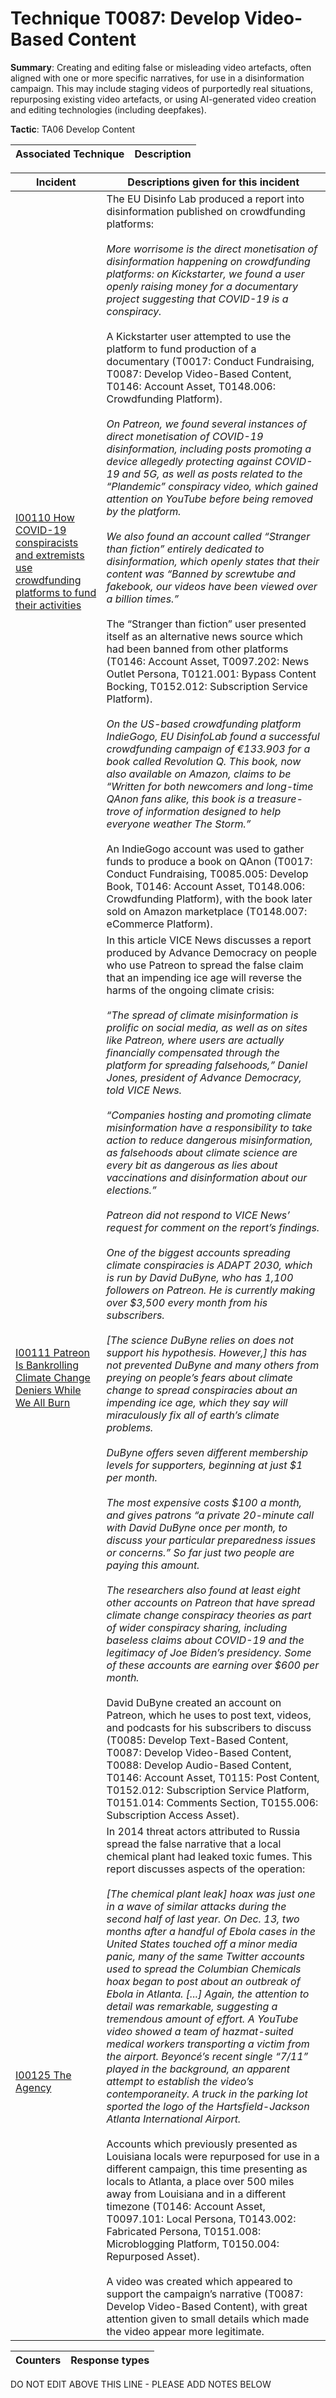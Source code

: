# Technique T0087: Develop Video-Based Content

**Summary**: Creating and editing false or misleading video artefacts, often aligned with one or more specific narratives, for use in a disinformation campaign. This may include staging videos of purportedly real situations, repurposing existing video artefacts, or using AI-generated video creation and editing technologies (including deepfakes).

**Tactic**: TA06 Develop Content 


| Associated Technique | Description |
| --------- | ------------------------- |



| Incident | Descriptions given for this incident |
| -------- | -------------------- |
| [I00110 How COVID-19 conspiracists and extremists use crowdfunding platforms to fund their activities](../../generated_pages/incidents/I00110.md) | The EU Disinfo Lab produced a report into disinformation published on crowdfunding platforms:<br><br><i>More worrisome is the direct monetisation of disinformation happening on crowdfunding platforms: on Kickstarter, we found a user openly raising money for a documentary project suggesting that COVID-19 is a conspiracy.</i><br><br>A Kickstarter user attempted to use the platform to fund production of a documentary (T0017: Conduct Fundraising, T0087: Develop Video-Based Content, T0146: Account Asset, T0148.006: Crowdfunding Platform).<br><br><i>On Patreon, we found several instances of direct monetisation of COVID-19 disinformation, including posts promoting a device allegedly protecting against COVID-19 and 5G, as well as posts related to the “Plandemic” conspiracy video, which gained attention on YouTube before being removed by the platform.<br><br>We also found an account called “Stranger than fiction” entirely dedicated to disinformation, which openly states that their content was “Banned by screwtube and fakebook, our videos have been viewed over a billion times.”</i><br><br>The “Stranger than fiction” user presented itself as an alternative news source which had been banned from other platforms (T0146: Account Asset, T0097.202: News Outlet Persona, T0121.001: Bypass Content Bocking, T0152.012: Subscription Service Platform).<br><br><i>On the US-based crowdfunding platform IndieGogo, EU DisinfoLab found a successful crowdfunding campaign of €133.903 for a book called Revolution Q. This book, now also available on Amazon, claims to be “Written for both newcomers and long-time QAnon fans alike, this book is a treasure-trove of information designed to help everyone weather The Storm.”</i><br><br>An IndieGogo account was used to gather funds to produce a book on QAnon (T0017: Conduct Fundraising, T0085.005: Develop Book, T0146: Account Asset, T0148.006: Crowdfunding Platform), with the book later sold on Amazon marketplace (T0148.007: eCommerce Platform). |
| [I00111 Patreon Is Bankrolling Climate Change Deniers While We All Burn](../../generated_pages/incidents/I00111.md) | In this article VICE News discusses a report produced by Advance Democracy on people who use Patreon to spread the false claim that an impending ice age will reverse the harms of the ongoing climate crisis:<br><br><i>“The spread of climate misinformation is prolific on social media, as well as on sites like Patreon, where users are actually financially compensated through the platform for spreading falsehoods,” Daniel Jones, president of Advance Democracy, told VICE News.<br><br>“Companies hosting and promoting climate misinformation have a responsibility to take action to reduce dangerous misinformation, as falsehoods about climate science are every bit as dangerous as lies about vaccinations and disinformation about our elections.”<br><br>Patreon did not respond to VICE News’ request for comment on the report’s findings.<br><br>One of the biggest accounts spreading climate conspiracies is ADAPT 2030, which is run by David DuByne, who has 1,100 followers on Patreon. He is currently making over $3,500 every month from his subscribers.<br><br>[The science DuByne relies on does not support his hypothesis. However,] this has not prevented DuByne and many others from preying on people’s fears about climate change to spread conspiracies about an impending ice age, which they say will miraculously fix all of earth’s climate problems.<br><br>DuByne offers seven different membership levels for supporters, beginning at just $1 per month.<br><br>The most expensive costs $100 a month, and gives patrons “a private 20-minute call with David DuByne once per month, to discuss your particular preparedness issues or concerns.” So far just two people are paying this amount.<br><br>The researchers also found at least eight other accounts on Patreon that have spread climate change conspiracy theories as part of wider conspiracy sharing, including baseless claims about COVID-19 and the legitimacy of Joe Biden’s presidency. Some of these accounts are earning over $600 per month.</i><br><br>David DuByne created an account on Patreon, which he uses to post text, videos, and podcasts for his subscribers to discuss (T0085: Develop Text-Based Content, T0087: Develop Video-Based Content, T0088: Develop Audio-Based Content, T0146: Account Asset, T0115: Post Content, T0152.012: Subscription Service Platform, T0151.014: Comments Section, T0155.006: Subscription Access Asset). |
| [I00125 The Agency](../../generated_pages/incidents/I00125.md) | In 2014 threat actors attributed to Russia spread the false narrative that a local chemical plant had leaked toxic fumes. This report discusses aspects of the operation:<br><br><i>[The chemical plant leak] hoax was just one in a wave of similar attacks during the second half of last year. On Dec. 13, two months after a handful of Ebola cases in the United States touched off a minor media panic, many of the same Twitter accounts used to spread the Columbian Chemicals hoax began to post about an outbreak of Ebola in Atlanta. [...] Again, the attention to detail was remarkable, suggesting a tremendous amount of effort. A YouTube video showed a team of hazmat-suited medical workers transporting a victim from the airport. Beyoncé’s recent single “7/11” played in the background, an apparent attempt to establish the video’s contemporaneity. A truck in the parking lot sported the logo of the Hartsfield-Jackson Atlanta International Airport.</i><br><br>Accounts which previously presented as Louisiana locals were repurposed for use in a different campaign, this time presenting as locals to Atlanta, a place over 500 miles away from Louisiana and in a different timezone (T0146: Account Asset, T0097.101: Local Persona, T0143.002: Fabricated Persona, T0151.008: Microblogging Platform, T0150.004: Repurposed Asset). <br><br>A video was created which appeared to support the campaign’s narrative (T0087: Develop Video-Based Content), with great attention given to small details which made the video appear more legitimate. |



| Counters | Response types |
| -------- | -------------- |


DO NOT EDIT ABOVE THIS LINE - PLEASE ADD NOTES BELOW